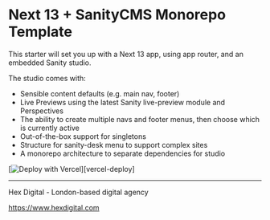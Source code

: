 # Next 13 + SanityCMS Monorepo Template

This starter will set you up with a Next 13 app, using app router, and an embedded Sanity studio.

The studio comes with:

- Sensible content defaults (e.g. main nav, footer)
- Live Previews using the latest Sanity live-preview module and Perspectives
- The ability to create multiple navs and footer menus, then choose which is currently active
- Out-of-the-box support for singletons
- Structure for sanity-desk menu to support complex sites
- A monorepo architecture to separate dependencies for studio

[![Deploy with Vercel](https://vercel.com/button)][vercel-deploy]

---

Hex Digital - London-based digital agency

https://www.hexdigital.com

